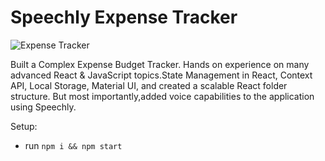 # Speechly Expense Tracker

![Expense Tracker](https://i.ibb.co/VJjj3Kp/Screenshot-2020-12-18-205600.png)

Built a Complex Expense Budget Tracker. Hands on experience on many advanced React & JavaScript topics.State Management in React, Context API, Local Storage, Material UI, and created a scalable React folder structure. But most importantly,added voice capabilities to the application using Speechly. 
 
Setup:
- run ```npm i && npm start```
